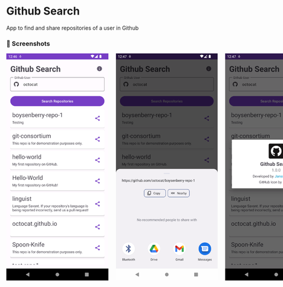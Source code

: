 # Github Search

<p>App to find and share repositories of a user in Github</p>

<h3 id="screen">📸 Screenshots</p>

<div style="display: flex; justify-content: start; gap: 20px">
	  <img src="screenshots/1.png" height="600px"/>
    <img src="screenshots/2.png" height="600px"/>
    <img src="screenshots/3.png" height="600px"/>

### 📐 App Architecture - MVVM (Model-View-ViewModel)

Architectural pattern used in Android app development. It's a design pattern that separates an app's user interface (UI) into three main components, each with a specific role:

1. **Model:** The Model represents the data and the business logic of the application. It is responsible for data manipulation, retrieval from data sources (such as databases or web services), and any other data-related operations. The Model doesn't have direct knowledge of the UI.
2. **View:** The View represents the UI elements of the application, which include everything the user interacts with, such as buttons, text fields, and images. In the MVVM pattern, the View is responsible for displaying data and capturing user input. Unlike the Model and ViewModel, the View does not contain application logic.
3. **ViewModel:** The ViewModel is an intermediary between the Model and the View. It is responsible for exposing data to the View and handling user interactions from the View. The ViewModel contains the presentation logic and prepares the data from the Model for display in the View. It also allows for decoupling the UI from the underlying data and business logic.

<div style="display: flex; align-items:start ">
    <img src="screenshots/app-archtecture.png"  />
</div>

### 📄 License

```bash
MIT License

Copyright (c) 2023 Janssen Batista

Permission is hereby granted, free of charge, to any person obtaining a copy
of this software and associated documentation files (the "Software"), to deal
in the Software without restriction, including without limitation the rights
to use, copy, modify, merge, publish, distribute, sublicense, and/or sell
copies of the Software, and to permit persons to whom the Software is
furnished to do so, subject to the following conditions:

The above copyright notice and this permission notice shall be included in all
copies or substantial portions of the Software.

THE SOFTWARE IS PROVIDED "AS IS", WITHOUT WARRANTY OF ANY KIND, EXPRESS OR
IMPLIED, INCLUDING BUT NOT LIMITED TO THE WARRANTIES OF MERCHANTABILITY,
FITNESS FOR A PARTICULAR PURPOSE AND NONINFRINGEMENT. IN NO EVENT SHALL THE
AUTHORS OR COPYRIGHT HOLDERS BE LIABLE FOR ANY CLAIM, DAMAGES OR OTHER
LIABILITY, WHETHER IN AN ACTION OF CONTRACT, TORT OR OTHERWISE, ARISING FROM,
OUT OF OR IN CONNECTION WITH THE SOFTWARE OR THE USE OR OTHER DEALINGS IN THE
SOFTWARE.
```

